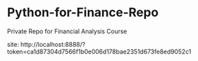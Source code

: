 # Python-for-Finance-Repo
Private Repo for Financial Analysis Course

site: http://localhost:8888/?token=ca1d87304d7566f1b0e006d178bae2351d673fe8ed9052c1